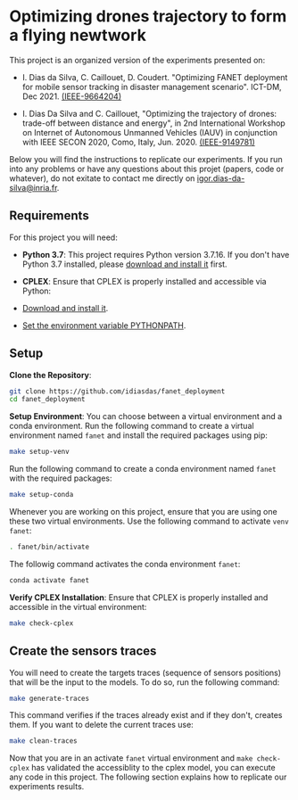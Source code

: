 # Optimizing drones trajectory to form a flying newtwork

This project is an organized version of the experiments presented on:

* I. Dias da Silva, C. Caillouet, D. Coudert. "Optimizing FANET deployment for mobile sensor tracking in disaster management scenario". ICT-DM, Dec 2021.  [(IEEE-9664204)](https://ieeexplore.ieee.org/abstract/document/9664204)

* I. Dias Da Silva and C. Caillouet, "Optimizing the trajectory of drones: trade-off between distance and energy", in 2nd International Workshop on Internet of Autonomous Unmanned Vehicles (IAUV) in conjunction with IEEE SECON 2020, Como, Italy, Jun. 2020.  [(IEEE-9149781)](https://ieeexplore.ieee.org/abstract/document/9149781)

Below you will find the instructions to replicate our experiments. If you run into any problems or have any questions about this projet (papers, code or whatever), do not exitate to contact me directly on [igor.dias-da-silva@inria.fr](mailto:igor.dias-da-silva.inria.fr).

## Requirements

For this project you will need:

- **Python 3.7**: This project requires Python version 3.7.16. If you don't have Python 3.7 installed, please [download and install it](https://www.python.org/downloads/release/python-3716/) first.
- **CPLEX**: Ensure that CPLEX is properly installed and accessible via Python:

- [Download and install it](https://www.ibm.com/docs/en/icos/20.1.0?topic=cplex-installing).
- [Set the environment variable PYTHONPATH](https://www.ibm.com/docs/en/icos/20.1.0?topic=cplex-setting-up-python-api).

## Setup

 **Clone the Repository**:
```bash
git clone https://github.com/idiasdas/fanet_deployment
cd fanet_deployment
```

 **Setup Environment**: 
You can choose between a virtual environment and a conda environment. Run the following command to create a virtual environment named `fanet` and install the required packages using pip:
```bash
make setup-venv
```
Run the following command to create a conda environment named `fanet` with the required packages:
```bash
make setup-conda
```
Whenever you are working on this project, ensure that you are using one these two virtual environments. Use the following command to activate `venv fanet`:

```bash
. fanet/bin/activate
```

The followig command activates the conda environment `fanet`:

```bash
conda activate fanet
```

 **Verify CPLEX Installation**:
Ensure that CPLEX is properly installed and accessible in the virtual environment:
```bash
make check-cplex
```

## Create the sensors traces

You will need to create the targets traces (sequence of sensors positions) that will be the input to the models. To do so, run the following command:

```bash
make generate-traces
```

This command verifies if the traces already exist and if they don't, creates them. If you want to delete the current traces use:

```bash
make clean-traces
```
Now that you are in an activate `fanet` virtual environment and `make check-cplex` has validated the accessiblity to the cplex model, you can execute any code in this project. The following section explains how to replicate our experiments results.
